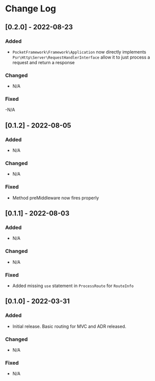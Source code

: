 # Change Log

## [0.2.0] - 2022-08-23

### Added
- `PocketFramework\Framework\Application` now directly implements `Psr\Http\Server\RequestHandlerInterface` allow it to just process a request and return a response

### Changed
- N/A

### Fixed
-N/A

## [0.1.2] - 2022-08-05
### Added
- N/A

### Changed
- N/A

### Fixed
- Method preMiddleware now fires properly

## [0.1.1] - 2022-08-03
### Added
- N/A

### Changed
- N/A

### Fixed
- Added missing `use` statement in `ProcessRoute` for `RouteInfo`

## [0.1.0] - 2022-03-31
### Added
- Initial release. Basic routing for MVC and ADR released.

### Changed
- N/A

### Fixed
- N/A
